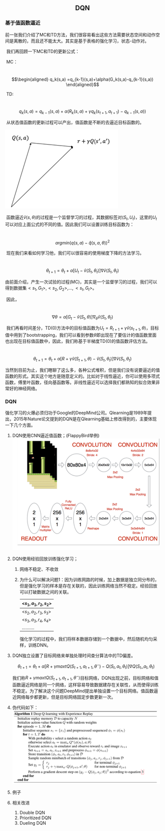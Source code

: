 <center><h2>DQN</h2></center>

### 基于值函数逼近

​	前一张我们介绍了MC和TD方法，我们很容易看出这些方法需要状态空间和动作空间是离散的，而且还不能太大。其实是基于表格的强化学习，状态-动作对。

​	我们再回顾一下MC和TD的更新公式：

​	MC：

​                  $$\begin{aligned} q_k(s,a) =q_{k-1}(s,a)+\alpha(G_k(s,a)-q_{k-1}(s,a)) \end{aligned}$$

​	TD:

​          	$$ q_{k}(s,a) = q_{k-1}(s,a) + \alpha (R_{k}(s,a) + \gamma q_{k}(s_{t+1},a_{t+1})-q_{k-1}(s,a))$$   

​	从状态值函数的更新过程可以产出，值函数是不断的去逼近目标函数的。

![强化学习基本框架](image/image-03-01.png)

​	函数逼近$\hat{v}(s,\theta)$的过程是一个监督学习的过程，其数据标签对$(S_t, U_t)$，这里的$U_t$可以对应上面公式的不同的值。因此我们可以设置训练目标函数为：

​					$$arg   min(q(s,a)-\hat{q}(s,a,\theta))^2$$

​	现在我们来看如何学习他，我们可以很容易的使用梯度下降的方法学习。

​				$$\theta_{t+1}=\theta_{t} + \alpha[U_t - \hat{v}(S_t, \theta_t)]\nabla\hat{v}(S_t, \theta_t)​$$

​	由前面介绍，产生一次试验的过程(MC)，其实是一个监督学习的过程，我们可以得到数据集$<s_1,G_1>, <s_2, G_2>, …, <s_t, G_t>$。

​	因此，

​				$$\nabla\theta = \alpha[G_t - \hat{v}(S_t, \theta)]\nabla_{\theta}\hat{v}(S_t, \theta_t)​$$

​	我们再看时间差分，TD(0)方法中的目标值函数为$U_t = R_{t+1} + \gamma\hat{v}(s_{t+1}, \theta)$，目标值中用到了bootstrapping，我们可以看到参数$\theta$即出现在了要估计的值函数里面也出现在目标值函数中，因此，我们称基于半梯度TD(0)的值函数评估方法。

​			$$\theta_{t+1}=\theta_{t} + \alpha[R  + \gamma\hat{v}(S_{t+1},\theta)- \hat{v}(S_t, \theta_t)]\nabla\hat{v}(S_t, \theta_t)​$$

​	当然到目前为止，我们瞎聊了这么多，各种公式堆积，但是我们没有说要逼近的值函数的形式。其实这个地方是随意定义的。比如对于线性逼近，你可以使用多项式函数，傅里叶函数，径向基函数等。非线性逼近可以选择我们都熟知的拟合效果非常好的神经网络。

###  DQN

​	强化学习的火爆必须归功于Google的DeepMind公司。Qlearning是1989年提出，2015年Nature论文提到的DQN是在Qlearning基础上修改得到的，主要体现一下几个方面。

  1. DQN使用CNN逼近值函数；(FlappyBird举例)
      ![强化学习基本框架](image/image-03-02.png)

  2. DQN使用经验回放训练强化学习；

       1. 网络不稳定、不收敛

       2. 为什么可以解决问题1：因为训练网路的时候，加上数据是独立同分布的，但是强化学习的样本是存在关联的，因此训练网络当然不稳定。经验回放可以打破数据之间的关联。

          | <$s_1, a_1,r_2,s_2$> |
          | -------------------- |
          | <$s_2, a_2,r_3,s_3$> |
          | <$s_3, a_3,r_4,s_4$> |
          | ……….                 |

          强化学习的过程中，我们将样本数据存储到一个数据中，然后随机均匀采样，训练DNN。

  3. DQN独立设置了目标网络来单独处理时间查分算法中的TD偏差。

     $$\theta_{t+1}=\theta_{t} + \alpha[R  + \gamma maxt Q(S_{t+1}, a_{t+1},\theta^-)-Q(S_t, a_t,\theta_t)]\nabla Q(S_t,,a_t, \theta_t)​$$

     我们称$R  + \gamma maxt Q(S_{t+1}, a_{t+1},\theta^-)$目标网络，DQN出现之前，目标网络和值函数逼近网络是同一个网络，这样容易导致数据建存在关联性，从而使得训练不稳定。为了解决这个问题DeepMind提出单独设置一个目标网络。值函数逼近网络每步都更新，但是目标网络固定步数更新一次。

  4. 伪代码如下：
  ![强化学习基本框架](image/image-03-03.png)

  5. 例子

  6. 相关改进

      1. Double DQN
      2. Prioritized DQN
      3. Dueling DQN

